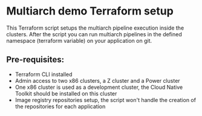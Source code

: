 # Multiarch demo Terraform setup

This Terraform script setups the multiarch pipeline execution inside the clusters. After the script you can run multiarch pipelines in the defined namespace (terraform variable) on your application on git.

## Pre-requisites:

- Terraform CLI installed
- Admin access to two x86 clusters, a Z cluster and a Power cluster
- One x86 cluster is used as a development cluster, the Cloud Native Toolkit should be installed on this cluster
- Image registry repositories setup, the script won't handle the creation of the repositories for each application
